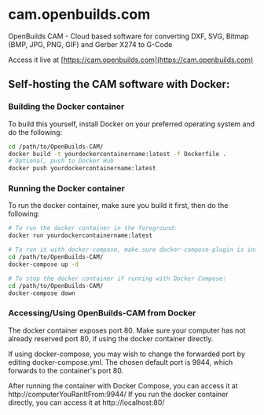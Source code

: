 # cam.openbuilds.com
OpenBuilds CAM - Cloud based software for converting DXF, SVG, Bitmap (BMP, JPG, PNG, GIF) and Gerber X274 to G-Code


Access it live at [https://cam.openbuilds.com](https://cam.openbuilds.com)


## Self-hosting the CAM software with Docker:

### Building the Docker container

To build this yourself, install Docker on your preferred operating system and do the following:

```bash
cd /path/to/OpenBuilds-CAM/
docker build -t yourdockercontainername:latest -f Dockerfile .
# Optional, push to Docker Hub
docker push yourdockercontainername:latest
```

### Running the Docker container

To run the docker container, make sure you build it first, then do the following:
```bash
# To run the docker container in the foreground:
docker run yourdockercontainername:latest

# To run it with docker-compose, make sure docker-compose-plugin is installed (or Docker Desktop is installed for Windows)
cd /path/to/OpenBuilds-CAM/
docker-compose up -d

# To stop the docker container if running with Docker Compose:
cd /path/to/OpenBuilds-CAM/
docker-compose down
```

### Accessing/Using OpenBuilds-CAM from Docker

The docker container exposes port 80. Make sure your computer has not already reserved port 80, if using the docker container directly.

If using docker-compose, you may wish to change the forwarded port by editing docker-compose.yml. The chosen default port is 9944, which
forwards to the container's port 80.

After running the container with Docker Compose, you can access it at http://computerYouRanItFrom:9944/
If you run the docker container directly, you can access it at http://localhost:80/

